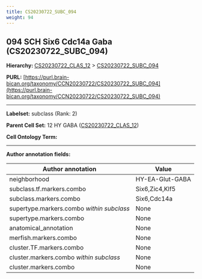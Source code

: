 ```yaml
---
title: CS20230722_SUBC_094
weight: 94
---
```

## 094 SCH Six6 Cdc14a Gaba (CS20230722_SUBC_094)
<b>Hierarchy: </b>
[CS20230722_CLAS_12](../CS20230722_CLAS_12) >
[CS20230722_SUBC_094](../CS20230722_SUBC_094)

**PURL:** [https://purl.brain-bican.org/taxonomy/CCN20230722/CS20230722_SUBC_094](https://purl.brain-bican.org/taxonomy/CCN20230722/CS20230722_SUBC_094)

---


**Labelset:** subclass (Rank: 2)

**Parent Cell Set:** 12 HY GABA ([CS20230722_CLAS_12](../CS20230722_CLAS_12))



**Cell Ontology Term:** 

[MARKER GENES.]: #


---

[TRANSFERRED ANNOTATIONS.]: #


[AUTHOR ANNOTATION FIELDS.]: #


**Author annotation fields:**

| Author annotation | Value |
|-------------------|-------|
|neighborhood|HY-EA-Glut-GABA|
|subclass.tf.markers.combo|Six6,Zic4,Klf5|
|subclass.markers.combo|Six6,Cdc14a|
|supertype.markers.combo _within subclass_|None|
|supertype.markers.combo|None|
|anatomical_annotation|None|
|merfish.markers.combo|None|
|cluster.TF.markers.combo|None|
|cluster.markers.combo _within subclass_|None|
|cluster.markers.combo|None|
